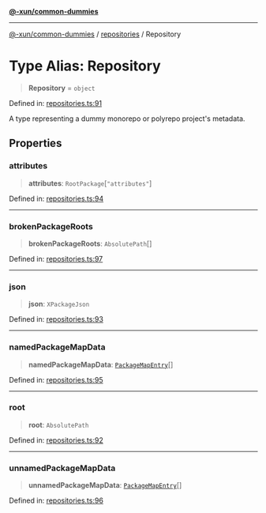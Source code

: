 [**@-xun/common-dummies**](../../README.md)

***

[@-xun/common-dummies](../../README.md) / [repositories](../README.md) / Repository

# Type Alias: Repository

> **Repository** = `object`

Defined in: [repositories.ts:91](https://github.com/Xunnamius/test-utils/blob/22581cfc5e5d8631e4f7db402aefa2e14fa59432/packages/common-dummies/src/repositories.ts#L91)

A type representing a dummy monorepo or polyrepo project's metadata.

## Properties

### attributes

> **attributes**: `RootPackage`\[`"attributes"`\]

Defined in: [repositories.ts:94](https://github.com/Xunnamius/test-utils/blob/22581cfc5e5d8631e4f7db402aefa2e14fa59432/packages/common-dummies/src/repositories.ts#L94)

***

### brokenPackageRoots

> **brokenPackageRoots**: `AbsolutePath`[]

Defined in: [repositories.ts:97](https://github.com/Xunnamius/test-utils/blob/22581cfc5e5d8631e4f7db402aefa2e14fa59432/packages/common-dummies/src/repositories.ts#L97)

***

### json

> **json**: `XPackageJson`

Defined in: [repositories.ts:93](https://github.com/Xunnamius/test-utils/blob/22581cfc5e5d8631e4f7db402aefa2e14fa59432/packages/common-dummies/src/repositories.ts#L93)

***

### namedPackageMapData

> **namedPackageMapData**: [`PackageMapEntry`](PackageMapEntry.md)[]

Defined in: [repositories.ts:95](https://github.com/Xunnamius/test-utils/blob/22581cfc5e5d8631e4f7db402aefa2e14fa59432/packages/common-dummies/src/repositories.ts#L95)

***

### root

> **root**: `AbsolutePath`

Defined in: [repositories.ts:92](https://github.com/Xunnamius/test-utils/blob/22581cfc5e5d8631e4f7db402aefa2e14fa59432/packages/common-dummies/src/repositories.ts#L92)

***

### unnamedPackageMapData

> **unnamedPackageMapData**: [`PackageMapEntry`](PackageMapEntry.md)[]

Defined in: [repositories.ts:96](https://github.com/Xunnamius/test-utils/blob/22581cfc5e5d8631e4f7db402aefa2e14fa59432/packages/common-dummies/src/repositories.ts#L96)

